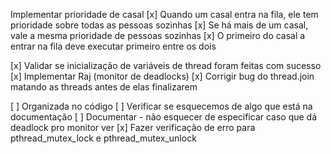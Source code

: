 Implementar prioridade de casal
[x] Quando um casal entra na fila, ele tem prioridade sobre todas as pessoas sozinhas
[x] Se há mais de um casal, vale a mesma prioridade de pessoas sozinhas
[x] O primeiro do casal a entrar na fila deve executar primeiro entre os dois

[x] Validar se inicialização de variáveis de thread foram feitas com sucesso
[x] Implementar Raj (monitor de deadlocks)
[x] Corrigir bug do thread.join matando as threads antes de elas finalizarem

[ ] Organizada no código
[ ] Verificar se esquecemos de algo que está na documentação
[ ] Documentar - não esquecer de especificar caso que dá deadlock pro monitor ver
[x] Fazer verificação de erro para pthread_mutex_lock e pthread_mutex_unlock
